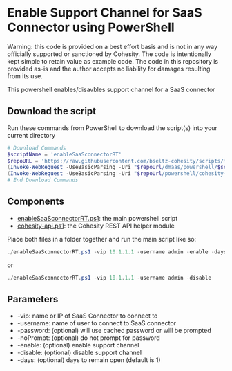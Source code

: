 # Enable Support Channel for SaaS Connector using PowerShell

Warning: this code is provided on a best effort basis and is not in any way officially supported or sanctioned by Cohesity. The code is intentionally kept simple to retain value as example code. The code in this repository is provided as-is and the author accepts no liability for damages resulting from its use.

This powershell enables/disavbles support channel for a SaaS connector

## Download the script

Run these commands from PowerShell to download the script(s) into your current directory

```powershell
# Download Commands
$scriptName = 'enableSaaSconnectorRT'
$repoURL = 'https://raw.githubusercontent.com/bseltz-cohesity/scripts/master'
(Invoke-WebRequest -UseBasicParsing -Uri "$repoUrl/dmaas/powershell/$scriptName/$scriptName.ps1").content | Out-File "$scriptName.ps1"; (Get-Content "$scriptName.ps1") | Set-Content "$scriptName.ps1"
(Invoke-WebRequest -UseBasicParsing -Uri "$repoUrl/powershell/cohesity-api/cohesity-api.ps1").content | Out-File cohesity-api.ps1; (Get-Content cohesity-api.ps1) | Set-Content cohesity-api.ps1
# End Download Commands
```

## Components

* [enableSaaSconnectorRT.ps1](https://raw.githubusercontent.com/cohesity/community-automation-samples/main/dmaas/powershell/enableSaaSconnectorRT/enableSaaSconnectorRT.ps1): the main powershell script
* [cohesity-api.ps1](https://raw.githubusercontent.com/cohesity/community-automation-samples/main/powershell/cohesity-api/cohesity-api.ps1): the Cohesity REST API helper module

Place both files in a folder together and run the main script like so:

```powershell
./enableSaaSconnectorRT.ps1 -vip 10.1.1.1 -username admin -enable -days 5
```

or

```powershell
./enableSaaSconnectorRT.ps1 -vip 10.1.1.1 -username admin -disable
```

## Parameters

* -vip: name or IP of SaaS Connector to connect to
* -username: name of user to connect to SaaS connector
* -password: (optional) will use cached password or will be prompted
* -noPrompt: (optional) do not prompt for password
* -enable: (optional) enable support channel
* -disable: (optional) disable support channel
* -days: (optional) days to remain open (default is 1)
